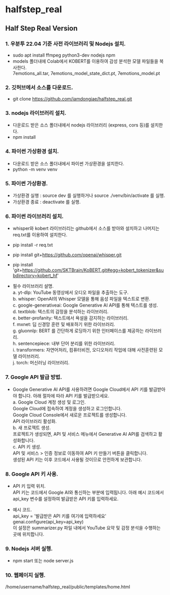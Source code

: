 # halfstep_real
## Half Step Real Version

### 1. 우분투 22.04 기준 사전 라이브러리 및 Nodejs 설치.
- sudo apt install ffmpeg python3-dev nodejs npm <br/>
- models 폴더내에 Colab에서 KOBERT를 이용하여 감성 분석한 모델 파일들을 복사한다.<br/>
  7emotions_all.tar, 7emotions_model_state_dict.pt, 7emotions_model.pt


### 2. 깃허브에서 소스를 다운로드.
- git clone https://github.com/iamdongjae/halfstep_real.git <br/>


### 3. nodejs 라이브러리 설치.
- 다운로드 받은 소스 폴더내에서 nodejs 라이브러리 (express, cors 등)를 설치한다.<br/>
- npm install <br/>


### 4. 파이썬 가상환경 설치.
- 다운로드 받은 소스 폴더내에서 파이썬 가상환경을 설치한다.<br/>
- python -m venv venv <br/>


### 5. 파이썬 가상환경.
- 가상환경 실행 : source dev 를 실행하거나 source ./venv/bin/activate 를 실행.<br/>
- 가상환경 종료 : deactivate 를 실행.<br/>


### 6. 파이썬 라이브러리 설치.
- whisper와 kobert 라이브러리는 github에서 소스를 받아와 설치하고 나머지는 req.txt를 이용하여 설치한다.<br/>
- pip install -r req.txt <br/>
- pip install git+https://github.com/openai/whisper.git <br/>
- pip install 'git+https://github.com/SKTBrain/KoBERT.git#egg=kobert_tokenizer&subdirectory=kobert_hf' <br/>

- 필수 라이브러리 설명.<br/>
  a. yt-dlp: YouTube 동영상에서 오디오 파일을 추출하는 도구.<br/>
  b. whisper: OpenAI의 Whisper 모델을 통해 음성 파일을 텍스트로 변환.<br/>
  c. google-generativeai: Google Generative AI API를 통해 텍스트를 생성.<br/>
  d. textblob: 텍스트의 감정을 분석하는 라이브러리.<br/>
  e. better-profanity: 텍스트에서 욕설을 감지하는 라이브러리.<br/>
  f. mxnet: 딥 신경망 훈련 및 배포하기 위한 라이브러리.<br/>
  g. gluonnlp: BERT 를 간단하게 로딩하기 위한 인터페이스를 제공하는 라이브러리.<br/>
  h. sentencepiece: 내부 단어 분리를 위한 라이브러리.<br/>
  i. transformers: 자연어처리, 컴퓨터비전, 오디오처리 작업에 대해 사전훈련된 모델 라이브러리.<br/>
  j. torch: 머신러닝 라이브러리.<br/>


### 7. Google API 발급 방법.
- Google Generative AI API를 사용하려면 Google Cloud에서 API 키를 발급받아야 합니다. 아래 절차에 따라 API 키를 발급받으세요.<br/>
  a. Google Cloud 계정 생성 및 로그인.<br/>
     Google Cloud에 접속하여 계정을 생성하고 로그인합니다.<br/>
     Google Cloud Console에서 새로운 프로젝트를 생성합니다.<br/>
     API 라이브러리 활성화.<br/>
  b. 새 프로젝트 생성.<br/>
     프로젝트가 생성되면, API 및 서비스 메뉴에서 Generative AI API를 검색하고 활성화합니다.<br/>
  c. API 키 생성.<br/>
     API 및 서비스 > 인증 정보로 이동하여 API 키 만들기 버튼을 클릭합니다.<br/>
     생성된 API 키는 이후 코드에서 사용될 것이므로 안전하게 보관합니다.<br/>


### 8. Google API 키 사용.
- API 키 입력 위치.<br/>
  API 키는 코드에서 Google AI와 통신하는 부분에 입력됩니다. 아래 예시 코드에서 api_key 변수를 설정하여 발급받은 API 키를 입력하세요.<br/>

- 예시 코드.<br/>
api_key = '발급받은 API 키를 여기에 입력하세요'<br/>
genai.configure(api_key=api_key)<br/>
이 설정은 summarizer.py 파일 내에서 YouTube 요약 및 감정 분석을 수행하는 곳에 위치합니다​.<br/>


### 9. Nodejs 서버 실행.
- npm start 또는 node server.js<br/>


### 10. 웹페이지 실행.
/home/username/halfstep_real/public/templates/home.html <br/>
